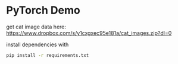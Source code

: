 # PyTorch Demo

get cat image data here: https://www.dropbox.com/s/y1cxgxec95e181a/cat_images.zip?dl=0

install dependencies with 
```bash
pip install -r requirements.txt
```
